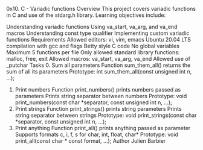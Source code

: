 0x10. C - Variadic functions
Overview
This project covers variadic functions in C and use of the stdarg.h library. Learning objectives include:

Understanding variadic functions
Using va_start, va_arg, and va_end macros
Understanding const type qualifier
Implementing custom variadic functions
Requirements
Allowed editors: vi, vim, emacs
Ubuntu 20.04 LTS compilation with gcc and flags
Betty style C code
No global variables
Maximum 5 functions per file
Only allowed standard library functions: malloc, free, exit
Allowed macros: va_start, va_arg, va_end
Allowed use of _putchar
Tasks
0. Sum all parameters
Function sum_them_all() returns the sum of all its parameters
Prototype: int sum_them_all(const unsigned int n, ...);
1. Print numbers
Function print_numbers() prints numbers passed as parameters
Prints string separator between numbers
Prototype: void print_numbers(const char *separator, const unsigned int n, ...);
2. Print strings
Function print_strings() prints string parameters
Prints string separator between strings
Prototype: void print_strings(const char *separator, const unsigned int n, ...);
3. Print anything
Function print_all() prints anything passed as parameter
Supports formats c, i, f, s for char, int, float, char*
Prototype: void print_all(const char * const format, ...);
Author
Julien Barbier